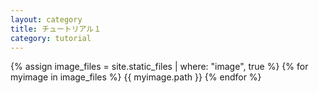```yaml
---
layout: category
title: チュートリアル１
category: tutorial
---
```


{% assign image_files = site.static_files | where: "image", true %}
{% for myimage in image_files %}
  {{ myimage.path }}
{% endfor %}